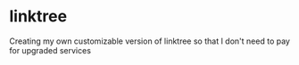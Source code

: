# linktree
Creating my own customizable version of linktree so that I don't need to pay for upgraded services 
